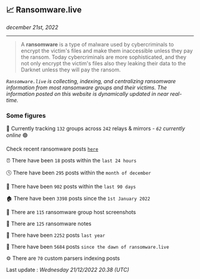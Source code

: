 ## 📈 Ransomware.live
_december 21st, 2022_

---

> A **ransomware** is a type of malware used by cybercriminals to encrypt the victim's files and make them inaccessible unless they pay the ransom. Today cybercriminals are more sophisticated, and they not only encrypt the victim's files also they leaking their data to the Darknet unless they will pay the ransom.


_`Ransomware.live` is collecting, indexing, and centralizing ransomware information from most ransomware groups and their victims. The information posted on this website is dynamically updated in near real-time._

### Some figures 

🔎 Currently tracking `132` groups across `242` relays & mirrors - _`62` currently online_ 🟢

Check recent ransomware posts [`here`](recentposts.md)


⏰ There have been `18` posts within the `last 24 hours`

🕓 There have been `295` posts within the `month of december`

📅 There have been `902` posts within the `last 90 days`

🏚 There have been `3398` posts since the `1st January 2022`

📸 There are `115` ransomware group host screenshots

📝 There are `125` ransomware notes

🚀 There have been `2252` posts `last year`

🐣 There have been `5684` posts `since the dawn of ransomware.live`

⚙️ There are `70` custom parsers indexing posts



Last update : _Wednesday 21/12/2022 20.38 (UTC)_

